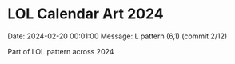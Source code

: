 # LOL Calendar Art 2024

Date: 2024-02-20 00:01:00
Message: L pattern (6,1) (commit 2/12)

Part of LOL pattern across 2024
